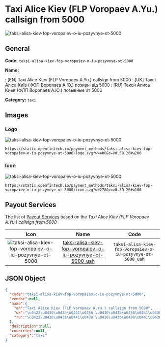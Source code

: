 
# Taxi Alice Kiev (FLP Voropaev A.Yu.) callsign from 5000 
![taksi-alisa-kiev-fop-voropaiev-o-iu-pozyvnye-ot-5000](https://static.openfintech.io/payment_methods/taksi-alisa-kiev-fop-voropaiev-o-iu-pozyvnye-ot-5000/logo.svg?w=400&c=v0.59.26#w200)  

## General 
**Code:** `taksi-alisa-kiev-fop-voropaiev-o-iu-pozyvnye-ot-5000` 
 
**Name:** 
 
:	[EN] Taxi Alice Kiev (FLP Voropaev A.Yu.) callsign from 5000 
:	[UK] Таксі Аліса Київ (ФОП Воропаєв А.Ю.) позивні від 5000 
:	[RU] Такси Алиса Киев (ФЛП Воропаев А.Ю.) позывные от 5000 
 
**Category:** `taxi` 
 

## Images 

### Logo 
![taksi-alisa-kiev-fop-voropaiev-o-iu-pozyvnye-ot-5000](https://static.openfintech.io/payment_methods/taksi-alisa-kiev-fop-voropaiev-o-iu-pozyvnye-ot-5000/logo.svg?w=400&c=v0.59.26#w200)  

```
https://static.openfintech.io/payment_methods/taksi-alisa-kiev-fop-voropaiev-o-iu-pozyvnye-ot-5000/logo.svg?w=400&c=v0.59.26#w200
```  

### Icon 
![taksi-alisa-kiev-fop-voropaiev-o-iu-pozyvnye-ot-5000](https://static.openfintech.io/payment_methods/taksi-alisa-kiev-fop-voropaiev-o-iu-pozyvnye-ot-5000/icon.svg?w=278&c=v0.59.26#w100)  

```
https://static.openfintech.io/payment_methods/taksi-alisa-kiev-fop-voropaiev-o-iu-pozyvnye-ot-5000/icon.svg?w=278&c=v0.59.26#w100
```  

## Payout Services 
 
The list of [Payout Services](/payout-services/) based on the _Taxi Alice Kiev (FLP Voropaev A.Yu.) callsign from 5000_ 

|Icon|Name|Code| 
|:---:|:---:|:---:| 
|![taksi-alisa-kiev-fop-voropaiev-o-iu-pozyvnye-ot-5000](https://static.openfintech.io/payout_methods/taksi-alisa-kiev-fop-voropaiev-o-iu-pozyvnye-ot-5000/icon.svg?w=278&c=v0.59.26#w40) |[taksi-alisa-kiev-fop-voropaiev-o-iu-pozyvnye-ot-5000_uah](/payout-services/taksi-alisa-kiev-fop-voropaiev-o-iu-pozyvnye-ot-5000_uah/)|`taksi-alisa-kiev-fop-voropaiev-o-iu-pozyvnye-ot-5000_uah`| 
 

## JSON Object 

```json
{
  "code":"taksi-alisa-kiev-fop-voropaiev-o-iu-pozyvnye-ot-5000",
  "vendor":null,
  "name":{
    "en":"Taxi Alice Kiev (FLP Voropaev A.Yu.) callsign from 5000",
    "uk":"\u0422\u0430\u043a\u0441\u0456 \u0410\u043b\u0456\u0441\u0430 \u041a\u0438\u0457\u0432 (\u0424\u041e\u041f \u0412\u043e\u0440\u043e\u043f\u0430\u0454\u0432 \u0410.\u042e.) \u043f\u043e\u0437\u0438\u0432\u043d\u0456 \u0432\u0456\u0434 5000",
    "ru":"\u0422\u0430\u043a\u0441\u0438 \u0410\u043b\u0438\u0441\u0430 \u041a\u0438\u0435\u0432 (\u0424\u041b\u041f \u0412\u043e\u0440\u043e\u043f\u0430\u0435\u0432 \u0410.\u042e.) \u043f\u043e\u0437\u044b\u0432\u043d\u044b\u0435 \u043e\u0442 5000"
  },
  "description":null,
  "countries":null,
  "category":"taxi"
}
```  
